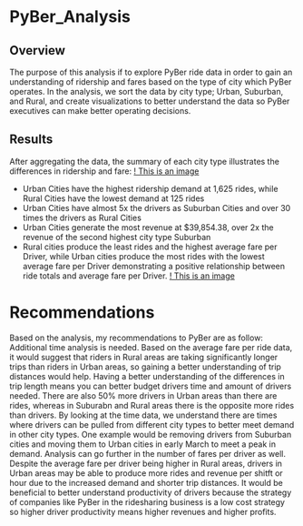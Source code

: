 # PyBer_Analysis
## Overview
The purpose of this analysis if to explore PyBer ride data in order to gain an understanding of ridership and fares based on the type of city which PyBer operates. In the analysis, we sort the data by city type; Urban, Suburban, and Rural, and create visualizations to better understand the data so PyBer executives can make better operating decisions.
## Results
After aggregating the data, the summary of each city type illustrates the differences in ridership and fare:
[! This is an image](https://github.com/weise142/PyBer_Analysis/blob/main/Fare%20Summary%20PyBer.PNG)
- Urban Cities have the highest ridership demand at 1,625 rides, while Rural Cities have the lowest demand at 125 rides
- Urban Cities have almost 5x the drivers as Suburban Cities and over 30 times the drivers as Rural Cities
- Urban Cities generate the most revenue at $39,854.38, over 2x the revenue of the second highest city type Suburban
- Rural cities produce the least rides and the highest average fare per Driver, while Urban cities produce the most rides with the lowest average fare per Driver demonstrating a positive relationship between ride totals and average fare per Driver. 
[! This is an image](https://github.com/weise142/PyBer_Analysis/blob/main/Resources/Pyber_fare_summary.png)
# Recommendations
Based on the analysis, my recommendations to PyBer are as follow: Additional time analysis is needed. Based on the average fare per ride data, it would suggest that riders in Rural areas are taking significantly longer trips than riders in Urban areas, so gaining a better understanding of trip distances would help. Having a better understanding of the differences in trip length means you can better budget drivers time and amount of drivers needed. There are also 50% more drivers in Urban areas than there are rides, whereas in Suburabn and Rural areas there is the opposite more rides than drivers. By looking at the time data, we understand there are times where drivers can be pulled from different city types to better meet demand in other city types. One example would be removing drivers from Suburban cities and moving them to Urban cities in early March to meet a peak in demand. Analysis can go further in the number of fares per driver as well. Despite the average fare per driver being higher in Rural areas, drivers in Urban areas may be able to produce more rides and revenue per shitft or hour due to the increased demand and shorter trip distances. It would be beneficial to better understand productivity of drivers because the strategy of companies like PyBer in the ridesharing business is a low cost strategy so higher driver productivity means higher revenues and higher profits.

